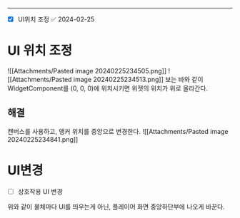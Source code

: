 ---
- [x] UI위치 조정 ✅ 2024-02-25
# UI 위치 조정
![[Attachments/Pasted image 20240225234505.png]]
![[Attachments/Pasted image 20240225234513.png]]
보는 바와 같이 WidgetComponent를 (0, 0, 0)에 위치시키면 위젯의 위치가 위로 올라간다.
## 해결
캔버스를 사용하고, 앵커 위치를 중앙으로 변경한다.
![[Attachments/Pasted image 20240225234841.png]]
# UI변경
- [ ] 상호작용 UI 변경

위와 같이 물체마다 UI를 띄우는게 아닌, 플레이어 화면 중앙하단부에 나오게 바꾼다.
